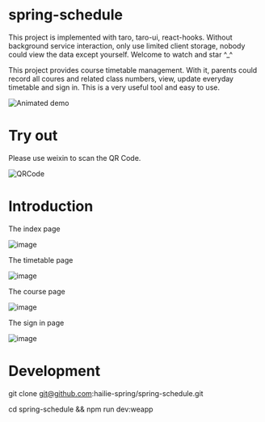 # spring-schedule

This project is implemented with taro, taro-ui, react-hooks. 
Without background service interaction, only use limited client storage, nobody could view the data except yourself.
Welcome to watch and star ^_^

This project provides course timetable management. With it, parents could record all coures and related class numbers, 
view, update everyday timetable and sign in. This is a very useful tool and easy to use.

![Animated demo](https://github.com/hailie-spring/spring-schedule/blob/master/materials/spring%20schedule%20update.gif)

# Try out
Please use weixin to scan the QR Code.

![QRCode](https://github.com/hailie-spring/spring-schedule/blob/master/materials/spring_schedule_mini_program_code_430.jpg)

# Introduction
The index page

![image](https://github.com/hailie-spring/spring-schedule/blob/master/materials/index.png)

The timetable page

![image](https://github.com/hailie-spring/spring-schedule/blob/master/materials/timetable.png)

The course page

![image](https://github.com/hailie-spring/spring-schedule/blob/master/materials/course.png)

The sign in page

![image](https://github.com/hailie-spring/spring-schedule/blob/master/materials/signin.png)


# Development
git clone git@github.com:hailie-spring/spring-schedule.git

cd spring-schedule && npm run dev:weapp 

